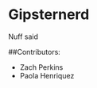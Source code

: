 # Gipsternerd

Nuff said

##Contributors:
<ul>
  <li>Zach Perkins</li>
  <li>Paola Henriquez</li>
</ul>
